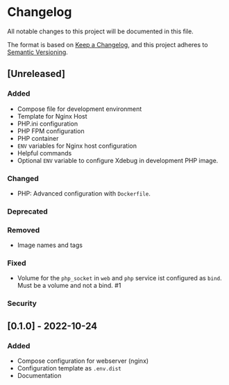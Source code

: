 # Changelog

All notable changes to this project will be documented in this file.

The format is based on [Keep a Changelog](https://keepachangelog.com/en/1.0.0/),
and this project adheres to [Semantic Versioning](https://semver.org/spec/v2.0.0.html).

## [Unreleased]

### Added

- Compose file for development environment
- Template for Nginx Host
- PHP.ini configuration
- PHP FPM configuration
- PHP container
- `ENV` variables for Nginx host configuration
- Helpful commands
- Optional `ENV` variable to configure Xdebug in development PHP image.

### Changed

- PHP: Advanced configuration with `Dockerfile`.

### Deprecated

### Removed

- Image names and tags

### Fixed

- Volume for the `php_socket` in `web` and `php` service ist configured as `bind`. Must be a volume and not a bind. #1

### Security

## [0.1.0] - 2022-10-24

### Added

- Compose configuration for webserver (nginx)
- Configuration template as `.env.dist`
- Documentation